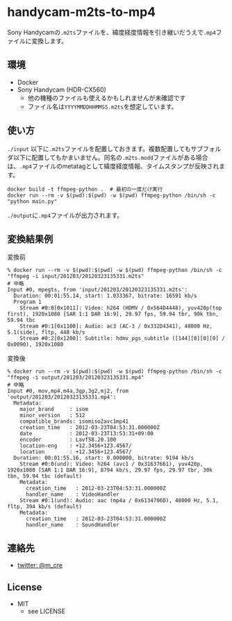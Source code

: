handycam-m2ts-to-mp4
=======================

Sony Handycamの`.m2ts`ファイルを、緯度経度情報を引き継いだうえで`.mp4`ファイルに変換します。

## 環境

* Docker
* Sony Handycam (HDR-CX560)
    - 他の機種のファイルも使えるかもしれませんが未確認です
    - ファイル名は`YYYYMMDDHHMMSS.m2ts`を想定しています。

## 使い方

`./input` 以下に`.m2ts`ファイルを配置しておきます。複数配置してもサブフォルダ以下に配置してもかまいません。同名の`.m2ts.modd`ファイルがある場合は、`.mp4`ファイルのmetatagとして緯度経度情報、タイムスタンプが反映されます。

```
docker build -t ffmpeg-python .  # 最初の一度だけ実行
docker run --rm -v $(pwd):$(pwd) -w $(pwd) ffmpeg-python /bin/sh -c "python main.py"
```

`./output`に`.mp4`ファイルが出力されます。

## 変換結果例

変換前

```
% docker run --rm -v $(pwd):$(pwd) -w $(pwd) ffmpeg-python /bin/sh -c "ffmpeg -i input/201203/20120323135331.m2ts"
# 中略
Input #0, mpegts, from 'input/201203/20120323135331.m2ts':
  Duration: 00:01:55.14, start: 1.033367, bitrate: 16591 kb/s
  Program 1 
    Stream #0:0[0x1011]: Video: h264 (HDMV / 0x564D4448), yuv420p(top first), 1920x1080 [SAR 1:1 DAR 16:9], 29.97 fps, 59.94 tbr, 90k tbn, 59.94 tbc
    Stream #0:1[0x1100]: Audio: ac3 (AC-3 / 0x332D4341), 48000 Hz, 5.1(side), fltp, 448 kb/s
    Stream #0:2[0x1200]: Subtitle: hdmv_pgs_subtitle ([144][0][0][0] / 0x0090), 1920x1080
```

変換後

```
% docker run --rm -v $(pwd):$(pwd) -w $(pwd) ffmpeg-python /bin/sh -c "ffmpeg -i output/201203/20120323135331.mp4"
# 中略
Input #0, mov,mp4,m4a,3gp,3g2,mj2, from 'output/201203/20120323135331.mp4':
  Metadata:
    major_brand     : isom
    minor_version   : 512
    compatible_brands: isomiso2avc1mp41
    creation_time   : 2012-03-23T04:53:31.000000Z
    date            : 2012-03-23T13:53:31+09:00
    encoder         : Lavf58.20.100
    location-eng    : +12.3456+123.4567/
    location        : +12.3456+123.4567/
  Duration: 00:01:55.16, start: 0.000000, bitrate: 9194 kb/s
    Stream #0:0(und): Video: h264 (avc1 / 0x31637661), yuv420p, 1920x1080 [SAR 1:1 DAR 16:9], 8794 kb/s, 29.97 fps, 29.97 tbr, 30k tbn, 59.94 tbc (default)
    Metadata:
      creation_time   : 2012-03-23T04:53:31.000000Z
      handler_name    : VideoHandler
    Stream #0:1(und): Audio: aac (mp4a / 0x6134706D), 48000 Hz, 5.1, fltp, 394 kb/s (default)
    Metadata:
      creation_time   : 2012-03-23T04:53:31.000000Z
      handler_name    : SoundHandler
```

## 連絡先

* [twitter: @m_cre](https://twitter.com/m_cre)

## License

* MIT
  + see LICENSE
